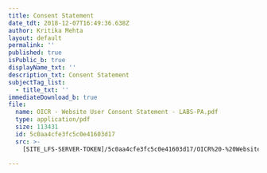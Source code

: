 ```yaml
---
title: Consent Statement
date_tdt: 2018-12-07T16:49:36.638Z
author: Kritika Mehta
layout: default
permalink: ''
published: true
isPublic_b: true
displayName_txt: ''
description_txt: Consent Statement
subjectTag_list:
  - title_txt: ''
immediateDownload_b: true
file:
  name: OICR - Website User Consent Statement - LABS-PA.pdf
  type: application/pdf
  size: 113431
  id: 5c0aa4cfe3fc5c0e41603d17
  src: >-
    [SITE_LFS-SERVER-TOKEN]/5c0aa4cfe3fc5c0e41603d17/OICR%20-%20Website%20User%20Consent%20Statement%20-%20LABS-PA.pdf

---
```



